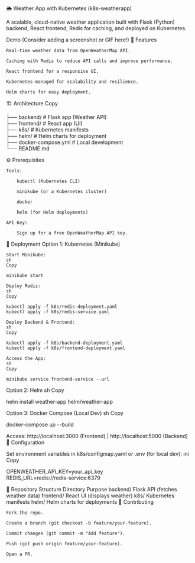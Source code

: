 🌦️ Weather App with Kubernetes (k8s-weatherapp)

A scalable, cloud-native weather application built with Flask (Python) backend, React frontend, Redis for caching, and deployed on Kubernetes.

Demo (Consider adding a screenshot or GIF here!)
📌 Features

    Real-time weather data from OpenWeatherMap API.

    Caching with Redis to reduce API calls and improve performance.

    React frontend for a responsive UI.

    Kubernetes-managed for scalability and resilience.

    Helm charts for easy deployment.

🏗️ Architecture
Copy

├── backend/           # Flask app (Weather API)  
├── frontend/          # React app (UI)  
├── k8s/               # Kubernetes manifests  
├── helm/              # Helm charts for deployment  
├── docker-compose.yml # Local development  
└── README.md  

⚙️ Prerequisites

    Tools:

        kubectl (Kubernetes CLI)

        minikube (or a Kubernetes cluster)

        docker

        helm (for Helm deployments)

    API Key:

        Sign up for a free OpenWeatherMap API key.

🚀 Deployment
Option 1: Kubernetes (Minikube)

    Start Minikube:
    sh
    Copy

    minikube start  

    Deploy Redis:
    sh
    Copy

    kubectl apply -f k8s/redis-deployment.yaml  
    kubectl apply -f k8s/redis-service.yaml  

    Deploy Backend & Frontend:
    sh
    Copy

    kubectl apply -f k8s/backend-deployment.yaml  
    kubectl apply -f k8s/frontend-deployment.yaml  

    Access the App:
    sh
    Copy

    minikube service frontend-service --url  

Option 2: Helm
sh
Copy

helm install weather-app helm/weather-app  

Option 3: Docker Compose (Local Dev)
sh
Copy

docker-compose up --build  

Access: http://localhost:3000 (Frontend) | http://localhost:5000 (Backend)
🔧 Configuration

Set environment variables in k8s/configmap.yaml or .env (for local dev):
ini
Copy

OPENWEATHER_API_KEY=your_api_key  
REDIS_URL=redis://redis-service:6379  

📂 Repository Structure
Directory	Purpose
backend/	Flask API (fetches weather data)
frontend/	React UI (displays weather)
k8s/	Kubernetes manifests
helm/	Helm charts for deployments
🤝 Contributing

    Fork the repo.

    Create a branch (git checkout -b feature/your-feature).

    Commit changes (git commit -m "Add feature").

    Push (git push origin feature/your-feature).

    Open a PR.


